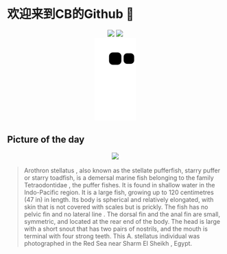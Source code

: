 
# 欢迎来到CB的Github 👋

<div align="center">
  <img height="137px" src="https://github-readme-stats.vercel.app/api?username=SuperCB&show_icons=true&theme=radical" />
  <img height="137px" src="https://github-readme-stats.vercel.app/api/top-langs/?username=SuperCB&hide_title=true&hide_border=true&layout=compact&langs_count=6&text_color=000&icon_color=fff" />
</div>


<div align="center">
    <img src="./contribution-snake/github-contribution-grid-snake.svg" />
</div>



## Picture of the day
<div align="center">
  <img width=400px src="https://upload.wikimedia.org/wikipedia/commons/thumb/c/ce/Pez_globo_%28Arothron_stellatus%29%2C_Ras_Katy%2C_Sharm_el-Sheij%2C_Egipto%2C_2022-03-26%2C_DD_119.jpg/600px-Pez_globo_%28Arothron_stellatus%29%2C_Ras_Katy%2C_Sharm_el-Sheij%2C_Egipto%2C_2022-03-26%2C_DD_119.jpg" />
</div>

>Arothron stellatus , also known as the stellate pufferfish, starry puffer or starry toadfish, is a  demersal  marine fish belonging to the family  Tetraodontidae , the puffer fishes. It is found in shallow water in the  Indo-Pacific  region. It is a large fish, growing up to 120 centimetres (47 in) in length. Its body is spherical and relatively elongated, with skin that is not covered with scales but is prickly. The fish has no  pelvic fin  and no  lateral line . The  dorsal fin  and the  anal fin  are small, symmetric, and located at the rear end of the body. The head is large with a short snout that has two pairs of nostrils, and the mouth is terminal with four strong teeth. This  A. stellatus  individual was photographed in the  Red Sea  near  Sharm El Sheikh , Egypt.


